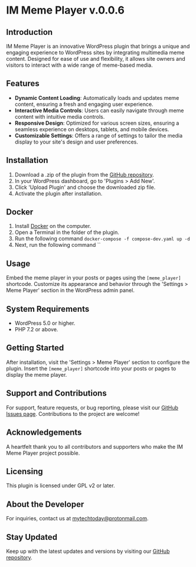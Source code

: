 # IM Meme Player v.0.0.6

## Introduction
IM Meme Player is an innovative WordPress plugin that brings a unique and engaging experience to WordPress sites by integrating multimedia meme content. Designed for ease of use and flexibility, it allows site owners and visitors to interact with a wide range of meme-based media.

## Features
- **Dynamic Content Loading**: Automatically loads and updates meme content, ensuring a fresh and engaging user experience.
- **Interactive Media Controls**: Users can easily navigate through meme content with intuitive media controls.
- **Responsive Design**: Optimized for various screen sizes, ensuring a seamless experience on desktops, tablets, and mobile devices.
- **Customizable Settings**: Offers a range of settings to tailor the media display to your site's design and user preferences.

## Installation
1. Download a .zip of the plugin from the [GitHub repository](https://github.com/mytech-today-now/IM-meme-player).
2. In your WordPress dashboard, go to 'Plugins > Add New'.
3. Click 'Upload Plugin' and choose the downloaded zip file.
4. Activate the plugin after installation.

## Docker
1. Install [Docker](https://#) on the computer.
2. Open a Terminal in the folder of the plugin.
3. Run the following command `docker-compose -f compose-dev.yaml up -d`
4. Next, run the following command ``

## Usage
Embed the meme player in your posts or pages using the `[meme_player]` shortcode. Customize its appearance and behavior through the 'Settings > Meme Player' section in the WordPress admin panel.

## System Requirements
- WordPress 5.0 or higher.
- PHP 7.2 or above.

## Getting Started
After installation, visit the 'Settings > Meme Player' section to configure the plugin. Insert the `[meme_player]` shortcode into your posts or pages to display the meme player.

## Support and Contributions
For support, feature requests, or bug reporting, please visit our [GitHub Issues page](https://github.com/mytech-today-now/IM-meme-player/issues). Contributions to the project are welcome!

## Acknowledgements
A heartfelt thank you to all contributors and supporters who make the IM Meme Player project possible.

## Licensing
This plugin is licensed under GPL v2 or later.

## About the Developer
For inquiries, contact us at mytechtoday@protonmail.com.

## Stay Updated
Keep up with the latest updates and versions by visiting our [GitHub repository](https://github.com/mytech-today-now/IM-meme-player).
